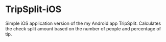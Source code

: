 # TripSplit-iOS
Simple iOS application version of the my Android app TripSplit.  Calculates the check split amount based on the number of people and percentage of tip.
